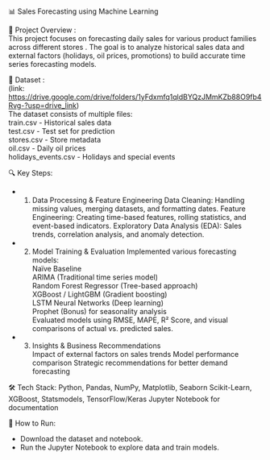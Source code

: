 📊 Sales Forecasting using Machine Learning

📝 Project Overview : <br>
This project focuses on forecasting daily sales for various product families across different stores . The goal is to analyze historical sales data and external factors (holidays, oil prices, promotions) to build accurate time series forecasting models.

📂 Dataset : <br>
(link: https://drive.google.com/drive/folders/1yFdxmfq1qldBYQzJMmKZb88O9fb4Rvg-?usp=drive_link) <br>
The dataset consists of multiple files: <br>
train.csv - Historical sales data <br>
test.csv - Test set for prediction <br>
stores.csv - Store metadata <br>
oil.csv - Daily oil prices <br>
holidays_events.csv - Holidays and special events

🔍 Key Steps: <br>
* 1. Data Processing & Feature Engineering
Data Cleaning: Handling missing values, merging datasets, and formatting dates.
Feature Engineering: Creating time-based features, rolling statistics, and event-based indicators.
Exploratory Data Analysis (EDA): Sales trends, correlation analysis, and anomaly detection.

* 2. Model Training & Evaluation
Implemented various forecasting models: <br>
Naïve Baseline <br>
ARIMA (Traditional time series model) <br>
Random Forest Regressor (Tree-based approach) <br>
XGBoost / LightGBM (Gradient boosting) <br>
LSTM Neural Networks (Deep learning) <br>
Prophet (Bonus) for seasonality analysis <br>
Evaluated models using RMSE, MAPE, R² Score, and visual comparisons of actual vs. predicted sales. <br>

* 3. Insights & Business Recommendations <br>
Impact of external factors on sales trends
Model performance comparison
Strategic recommendations for better demand forecasting

🛠️ Tech Stack:
Python, Pandas, NumPy, Matplotlib, Seaborn
Scikit-Learn, XGBoost, Statsmodels, TensorFlow/Keras
Jupyter Notebook for documentation

🚀 How to Run:
* Download the dataset and notebook.
* Run the Jupyter Notebook to explore data and train models.
